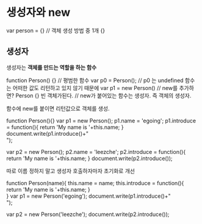 # 생성자와 new

  var person = {} // 객체 생성 방법 중 1개 {}

## 생성자
생성자는 **객체를 만드는 역할을 하는 함수**

  function Person() {}  // 평범한 함수
  var p0 = Person();    // p0 는 undefined 함수는 어떠한 값도 리턴하고 있지 않기 때문에
  var p1 = new Person() // new를 추가하면? Person {} 빈 객체가된다.
                        // new가 붙어있는 함수는 생성자. 즉 객체의 생성자.

  함수에 new를 붙이면 리턴값으로 객체를 생성.

  function Person(){}
  var p1 = new Person();
  p1.name = 'egoing';
  p1.introduce = function(){
      return 'My name is '+this.name;
  }
  document.write(p1.introduce()+"<br />");

  var p2 = new Person();
  p2.name = 'leezche';
  p2.introduce = function(){
      return 'My name is '+this.name;
  }
  document.write(p2.introduce());

  따로 이름 정하지 말고 생성자 호출하자마자 초기화로 개선

  function Person(name){
    this.name = name;
    this.introduce = function(){
        return 'My name is '+this.name;
      }   
  }
  var p1 = new Person('egoing');
  document.write(p1.introduce()+"<br />");

  var p2 = new Person('leezche');
  document.write(p2.introduce());
